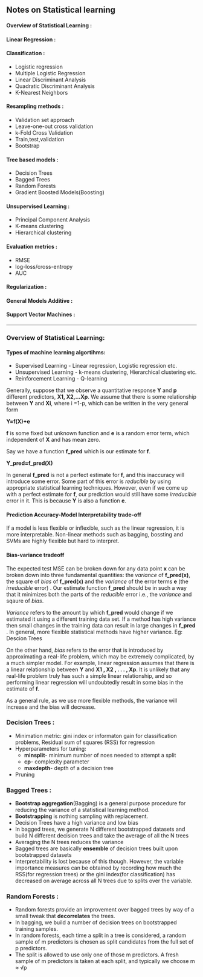 ## Notes on Statistical learning

#### Overview of Statistical Learning :

#### Linear Regression :

#### Classification : 

* Logistic regression
* Multiple Logistic Regression
* Linear Discriminant Analysis
* Quadratic Discriminant Analysis
* K-Nearest Neighbors

#### Resampling methods :
 
 * Validation set approach
 * Leave-one-out cross validation
 * k-Fold Cross Validation
 * Train,test,validation
 * Bootstrap

#### Tree based models :

* Decision Trees
* Bagged Trees
* Random Forests
* Gradient Boosted Models(Boosting)

#### Unsupervised Learning :

* Principal Component Analysis
* K-means clustering
* Hierarchical clustering

#### Evaluation metrics :

* RMSE
* log-loss/cross-entropy
* AUC
 
#### Regularization :
#### General Models Additive :
#### Support Vector Machines :
---
### Overview of Statistical Learning:

#### Types of machine learning algortihms:

* Supervised Learning - Linear regression, Logistic regression etc.
* Unsupervised Learning - k-means clustering, Hierarchical clustering etc. 
* Reinforcement Learning - Q-learning

Generally, suppose that we observe a quantitative response **Y** and **p** different predictors, **X1, X2,...Xp**. We assume that there is some relationship between **Y** and **Xi**, where i =1-p, which can be written in the very general form

**Y=f(X)+e**

**f** is some fixed but unknown function and **e** is a random error term, which independent of **X** and has mean zero.

Say we have a function **f_pred** which is our estimate for **f**.

**Y_pred=f_pred(X)**

In general **f_pred** is not a perfect estimate for **f**, and this inaccuracy will introduce some error. Some part of this error is *reducible* by using appropriate statistical learning techniques. However, even if we come up with a perfect estimate for **f**, our prediction would still have some *irreducible* error in it. This is because **Y** is also a function **e**.

#### Prediction Accuracy-Model Interpretability trade-off

If a model is less flexible or inflexible, such as the linear regression, it is more interpretable. Non-linear methods such as bagging, bossting and SVMs are highly flexible but hard to interpret.

#### Bias-variance tradeoff

The expected test MSE can be broken down for any data point **x** can be broken down into three fundamental quantities: the *variance* of **f_pred(x)**, the square of *bias* of **f_pred(x)** and the *variance* of the error terms **e** (the *irreducible* error) . Our estimate function **f_pred** should be in such a way that it minimizes both the parts of the *reducible* error i.e., the *variance* and sqaure of *bias*.

*Variance* refers to the amount by which **f_pred** would change if we estimated it using a different training data set. If a method has high variance then small changes in the training data can result in large changes in **f_pred** . In general, more flexible statistical methods have higher variance. Eg: Descion Trees

On the other hand, *bias* refers to the error that is introduced by approximating a real-life problem, which may be extremely complicated, by a much simpler model. For example, linear regression assumes that there is a linear relationship between **Y** and **X1 , X2 , . . . , Xp**. It is unlikely that any real-life problem truly has such a simple linear relationship, and so performing linear regression will undoubtedly result in some bias in the estimate of **f**.

As a general rule, as we use more flexible methods, the variance will increase and the bias will decrease.

### Decision Trees :

* Minimation metric: gini index or informaton gain for classification problems, Residual sum of squares (RSS) for regression
* Hyperparameters for tuning:
	* **minsplit**- minimum number of noes needed to attempt a split
	* **cp**- complexity parameter
	* **maxdepth**- depth of a decision tree
* Pruning

### Bagged Trees :

* **Bootstrap aggregation**(Bagging) is a general purpose procedure for reducing the variance of a statistical learning method.
* **Bootstrapping** is nothing sampling with replacement.
* Decision Trees have a high variance and low bias
* In bagged trees, we generate N different bootstrapped datasets and build N different decision trees and take the average of all the N trees
* Averaging the N trees reduces the variance
* Bagged trees are basically **ensemble** of decision trees built upon bootstrapped datasets 
* Interpretability is lost because of this though. However, the variable importance measures can be obtained by recording how much the RSS(for regression trees) or the gini index(for classification) has decreased on average across all N trees due to splits over the variable.

### Random Forests :

* Random forests provide an improvement over bagged trees by way of a small tweak that **decorrelates** the trees.
* In bagging, we build a number of decision trees on bootstrapped training samples. 
* In random forests, each time a split in a tree is considered, a random sample of m predictors is chosen as split candidates from the full set of p predictors.
* The split is allowed to use only one of those m predictors. A fresh sample of m predictors is taken at each split, and typically we choose m ≈ √p


